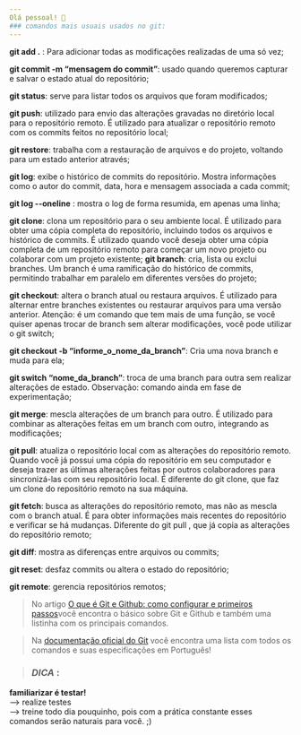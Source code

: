 ```yaml
---
Olá pessoal! 🤝
### comandos mais usuais usados no git:
---
```


**git add .** : Para adicionar todas as modificações realizadas de uma só vez;

**git commit -m “mensagem do commit”**: usado quando queremos capturar e salvar o estado atual do repositório;

**git status**: serve para listar todos os arquivos que foram modificados;

**git push**: utilizado para envio das alterações gravadas no diretório local para o repositório remoto. É utilizado para atualizar o repositório remoto com os commits feitos no repositório local;

**git restore**: trabalha com a restauração de arquivos e do projeto, voltando para um estado anterior através;

**git log**: exibe o histórico de commits do repositório. Mostra informações como o autor do commit, data, hora e mensagem associada a cada commit;

**git log --oneline** : mostra o log de forma resumida, em apenas uma linha;

**git clone**: clona um repositório para o seu ambiente local. É utilizado para obter uma cópia completa do repositório, incluindo todos os arquivos e histórico de commits. É utilizado quando você deseja obter uma cópia completa de um repositório remoto para começar um novo projeto ou colaborar com um projeto existente;
**git branch**: cria, lista ou exclui branches. Um branch é uma ramificação do histórico de commits, permitindo trabalhar em paralelo em diferentes versões do projeto;

**git checkout**: altera o branch atual ou restaura arquivos. É utilizado para alternar entre branches existentes ou restaurar arquivos para uma versão anterior. Atenção: é um comando que tem mais de uma função, se você quiser apenas trocar de branch sem alterar modificações, você pode utilizar o git switch;

**git checkout -b “informe_o_nome_da_branch”**: Cria uma nova branch e muda para ela;

**git switch “nome_da_branch”**: troca de uma branch para outra sem realizar alterações de estado. Observação: comando ainda em fase de experimentação;

**git merge**: mescla alterações de um branch para outro. É utilizado para combinar as alterações feitas em um branch com outro, integrando as modificações;

**git pull**: atualiza o repositório local com as alterações do repositório remoto. Quando você já possui uma cópia do repositório em seu computador e deseja trazer as últimas alterações feitas por outros colaboradores para sincronizá-las com seu repositório local. É diferente do git clone, que faz um clone do repositório remoto na sua máquina.

**git fetch**: busca as alterações do repositório remoto, mas não as mescla com o branch atual. É para obter informações mais recentes do repositório e verificar se há mudanças. Diferente do git pull , que já copia as alterações do repositório remoto;

**git diff**: mostra as diferenças entre arquivos ou commits;

**git reset**: desfaz commits ou altera o estado do repositório;

**git remote**: gerencia repositórios remotos;


> No artigo [O que é Git e Github: como configurar e primeiros passos](https://www.alura.com.br/artigos/o-que-e-git-github?_gl=1*trzr9r*_ga*MTkzNTE4MTgxMy4xNjkxMzgzNjg4*_ga_1EPWSW3PCS*MTY5Njk0NjI4Ni4zMi4xLjE2OTY5NDY4NzIuMC4wLjA.*_fplc*MG9mRm8lMkIzV3BYNnJ3cTRkT2pON1FJUUlSNXh4Mm41SFFtSDElMkI0OFBwdnViaTRQek5uOEFXUTF2SmlOMiUyRnV3UmQzM2glMkJ0dVJSOThvenRtQjRhVExoZ1Vsd0d3OTdaNmNVWjMwcTI2QVNWMTFtQjN0aXh0eDNhQ0lXV3R2U1ElM0QlM0Q.)você encontra o básico sobre Git e Github e também uma listinha com os principais comandos.

> Na [documentação oficial do Git](https://comandosgit.github.io/) você encontra uma lista com todos os comandos e suas especificações em Português!<br>

> ### *DICA* :
  **familiarizar é testar!** <br>
    --> realize testes <br>
    --> treine todo dia pouquinho, pois com a prática constante esses comandos serão naturais para você. ;)

